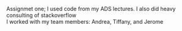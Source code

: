 Assignmet one; I used code from my ADS lectures. I also did heavy consulting of stackoverflow</br>
I worked with my team members: Andrea, Tiffany, and Jerome
